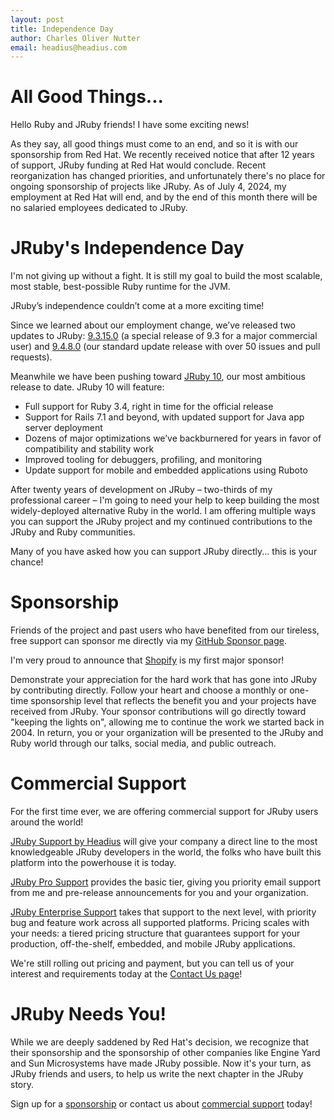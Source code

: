```yaml
---
layout: post
title: Independence Day
author: Charles Oliver Nutter
email: headius@headius.com
---
```


All Good Things...
==================

Hello Ruby and JRuby friends! I have some exciting news!

As they say, all good things must come to an end, and so it is with our sponsorship from Red Hat. We recently received notice that after 12 years of support, JRuby funding at Red Hat would conclude. Recent reorganization has changed priorities, and unfortunately there's no place for ongoing sponsorship of projects like JRuby. As of July 4, 2024, my employment at Red Hat will end, and by the end of this month there will be no salaried employees dedicated to JRuby.

JRuby's Independence Day
========================

I'm not giving up without a fight. It is still my goal to build the most scalable, most stable, best-possible Ruby runtime for the JVM. 

JRuby’s independence couldn’t come at a more exciting time!

Since we learned about our employment change, we’ve released two updates to JRuby: [9.3.15.0](https://www.jruby.org/2024/06/26/jruby-9-3-15-0.html) (a special release of 9.3 for a major commercial user) and [9.4.8.0](https://www.jruby.org/2024/07/02/jruby-9-4-8-0.html) (our standard update release with over 50 issues and pull requests).

Meanwhile we have been pushing toward [JRuby 10](https://github.com/jruby/jruby/milestone/95), our most ambitious release to date. JRuby 10 will feature:

* Full support for Ruby 3.4, right in time for the official release
* Support for Rails 7.1 and beyond, with updated support for Java app server deployment
* Dozens of major optimizations we’ve backburnered for years in favor of compatibility and stability work
* Improved tooling for debuggers, profiling, and monitoring
* Update support for mobile and embedded applications using Ruboto

After twenty years of development on JRuby – two-thirds of my professional career – I'm going to need your help to keep building the most widely-deployed alternative Ruby in the world. I am offering multiple ways you can support the JRuby project and my continued contributions to the JRuby and Ruby communities.

Many of you have asked how you can support JRuby directly... this is your chance!

Sponsorship
===========

Friends of the project and past users who have benefited from our tireless, free support can sponsor me directly via my [GitHub Sponsor page](https://github.com/sponsors/headius).

I'm very proud to announce that [Shopify](https://www.shopify.com/) is my first major sponsor! 

Demonstrate your appreciation for the hard work that has gone into JRuby by contributing directly. Follow your heart and choose a monthly or one-time sponsorship level that reflects the benefit you and your projects have received from JRuby. Your sponsor contributions will go directly toward "keeping the lights on", allowing me to continue the work we started back in 2004. In return, you or your organization will be presented to the JRuby and Ruby world through our talks, social media, and public outreach.

Commercial Support
==================

For the first time ever, we are offering commercial support for JRuby users around the world!

[JRuby Support by Headius](https://www.headius.com) will give your company a direct line to the most knowledgeable JRuby developers in the world, the folks who have built this platform into the powerhouse it is today.

[JRuby Pro Support](https://headius.com/jruby-support/pro) provides the basic tier, giving you priority email support from me and pre-release announcements for you and your organization.

[JRuby Enterprise Support](https://headius.com/jruby-support/enterprise) takes that support to the next level, with priority bug and feature work across all supported platforms. Pricing scales with your needs: a tiered pricing structure that guarantees support for your production, off-the-shelf, embedded, and mobile JRuby applications.

We're still rolling out pricing and payment, but you can tell us of your interest and requirements today at the [Contact Us page](https://www.headius.com/contact)!

JRuby Needs You!
================

While we are deeply saddened by Red Hat's decision, we recognize that their sponsorship and the sponsorship of other companies like Engine Yard and Sun Microsystems have made JRuby possible. Now it's your turn, as JRuby friends and users, to help us write the next chapter in the JRuby story.

Sign up for a [sponsorship](https://github.com/sponsors/headius) or contact us about [commercial support](https://www.headius.com/jruby-support) today!
